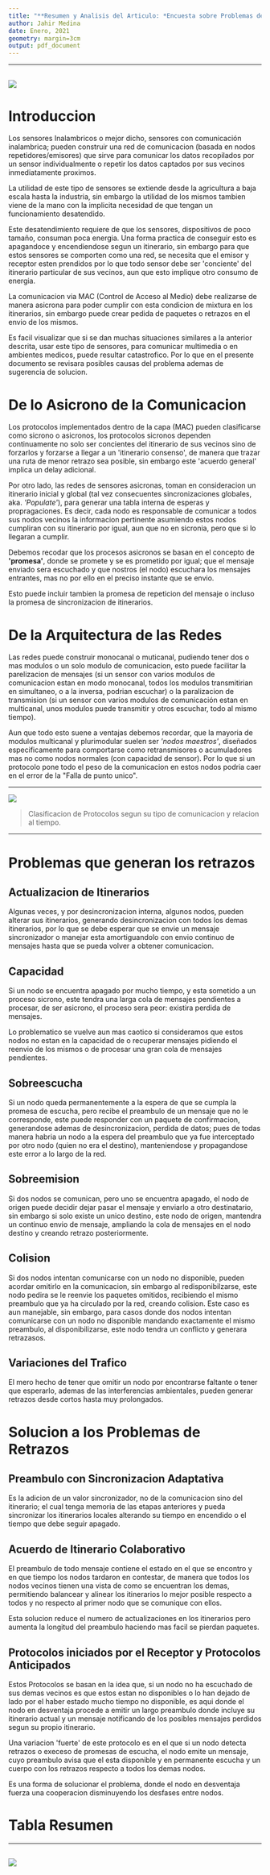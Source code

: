 ```yaml
---
title: "**Resumen y Analisis del Articulo: *Encuesta sobre Problemas de Demora con Protocolos MAC Asicronos en Redes de Sensores Inalambricos Sensibles a Retrazos* **"
author: Jahir Medina
date: Enero, 2021
geometry: margin=3cm
output: pdf_document
---
```


---
![](./unt-logo.png)
---

# Introduccion

Los sensores Inalambricos o mejor dicho, sensores con comunicación inalambrica; pueden construir una
red de comunicacion (basada en nodos repetidores/emisores) que sirve para comunicar los datos recopilados
por un sensor individualmente o repetir los datos captados por sus vecinos inmediatamente proximos.

La utilidad de este tipo de sensores se extiende desde la agricultura a baja escala hasta la industria, 
sin embargo la utilidad de los mismos tambien viene de la mano con la implicita necesidad de que 
tengan un funcionamiento desatendido.

Este desatendimiento requiere de que los sensores, dispositivos de poco tamaño, consuman poca energia.
Una forma practica de conseguir esto es apagandoce y encendiendose segun un itinerario, sin embargo
para que estos sensores se comporten como una red, se necesita que el emisor y receptor esten prendidos
por lo que todo sensor debe ser 'conciente' del itinerario particular de sus vecinos, aun que esto implique
otro consumo de energia.

La comunicacion via MAC (Control de Acceso al Medio) debe realizarse de manera asicrona para poder
cumplir con esta condicion de mixtura en los itinerarios, sin embargo puede crear pedida de paquetes
o retrazos en el envio de los mismos.

Es facil visualizar que si se dan muchas situaciones similares a la anterior descrita, usar este 
tipo de sensores, para comunicar multimedia o en ambientes medicos, puede resultar catastrofico. Por
lo que en el presente documento se revisara posibles causas del problema ademas de sugerencia de 
solucion.

# De lo Asicrono de la Comunicacion

Los protocolos implementados dentro de la capa (MAC) pueden clasificarse como sicrono o asicronos, 
los protocolos sicronos dependen continuamente no solo ser concientes del itinerario de sus vecinos
sino de forzarlos y forzarse a llegar a un 'itinerario consenso', de manera que trazar una ruta de 
menor retrazo sea posible, sin embargo este 'acuerdo general' implica un delay adicional.

Por otro lado, las redes de sensores asicronas, toman en consideracion un itinerario inicial y global
(tal vez consecuentes sincronizaciones globales, aka. *'Populate'*), para generar una tabla interna de 
esperas y propragaciones. Es decir, cada nodo es responsable de comunicar a todos sus nodos vecinos 
la informacion pertinente asumiendo estos nodos cumpliran con su itinerario por igual, aun que no en 
sicronia, pero que si lo llegaran a cumplir.

Debemos recodar que los procesos asicronos se basan en el concepto de **'promesa'**, donde se promete
y se es prometido por igual; que el mensaje enviado sera escuchado y que nostros (el nodo) escuchara 
los mensajes entrantes, mas no por ello en el preciso instante que se envio.

Esto puede incluir tambien la promesa de repeticion del mensaje o incluso la promesa de sincronizacion
de itinerarios.

# De la Arquitectura de las Redes

Las redes puede construir monocanal o muticanal, pudiendo tener dos o mas modulos o un solo modulo de comunicacion,
esto puede facilitar la parelizacion de mensajes (si un sensor con varios modulos de comunicacion estan
en modo monocanal, todos los modulos transmitirian en simultaneo, o a la inversa, podrian escuchar) o
la paralizacion de transmision (si un sensor con varios modulos de comunicación estan en multicanal,
unos modulos puede transmitir y otros escuchar, todo al mismo tiempo).

Aun que todo esto suene a ventajas debemos recordar, que la mayoria de modulos multicanal y plurimodular
suelen ser *'nodos maestros'*, diseñados especificamente para comportarse como retransmisores o acumuladores
mas no como nodos normales (con capacidad de sensor). Por lo que si un protocolo pone todo el peso 
de la comunicacion en estos nodos podria caer en el error de la "Falla de punto unico".

---
![](./classific.png)
> Clasificacion de Protocolos segun su tipo de comunicacion y relacion al tiempo.
---

# Problemas que generan los retrazos

## Actualizacion de Itinerarios

Algunas veces, y por desincronizacion interna, algunos nodos, pueden alterar sus itinerarios, generando
desincronizacion con todos los demas itinerarios, por lo que se debe esperar que se envie un mensaje 
sincronizador o manejar esta amortiguandolo con envio continuo de mensajes hasta que se pueda volver a 
obtener comunicacion.

## Capacidad

Si un nodo se encuentra apagado por mucho tiempo, y esta sometido a un proceso sicrono, este tendra 
una larga cola de mensajes pendientes a procesar, de ser asicrono, el proceso sera peor: existira perdida
de mensajes.

Lo problematico se vuelve aun mas caotico si consideramos que estos nodos no estan en la capacidad de
o recuperar mensajes pidiendo el reenvio de los mismos o de procesar una gran cola de mensajes pendientes.

## Sobreescucha

Si un nodo queda permanentemente a la espera de que se cumpla la promesa de escucha, pero recibe
el preambulo de un mensaje que no le corresponde, este puede responder con un paquete de confirmacion,
generandose ademas de desincronizacion, perdida de datos; pues de todas manera habria un nodo a la espera
del preambulo que ya fue interceptado por otro nodo (quien no era el destino), manteniendose y propagandose
este error a lo largo de la red.

## Sobreemision

Si dos nodos se comunican, pero uno se encuentra apagado, el nodo de origen puede decidir dejar pasar 
el mensaje y enviarlo a otro destinatario, sin embargo si solo existe un unico destino, este nodo de 
origen, mantendra un continuo envio de mensaje, ampliando la cola de mensajes en el nodo destino y 
creando retrazo posteriormente.

## Colision

Si dos nodos intentan comunicarse con un nodo no disponible, pueden acordar omitirlo en la comunicacion,
sin embargo al redisponibilzarse, este nodo pedira se le reenvie los paquetes omitidos, recibiendo el mismo
preambulo que ya ha circulado por la red, creando colision. Este caso es aun manejable, sin embargo,
para casos donde dos nodos intentan comunicarse con un nodo no disponible mandando exactamente el mismo
preambulo, al disponibilizarse, este nodo tendra un conflicto y generara retrazasos.

## Variaciones del Trafico

El mero hecho de tener que omitir un nodo por encontrarse faltante o tener que esperarlo, ademas
de las interferencias ambientales, pueden generar retrazos desde cortos hasta muy prolongados.

# Solucion a los Problemas de Retrazos 

## Preambulo con Sincronizacion Adaptativa

Es la adicion de un valor sincronizador, no de la comunicacion sino del itinerario; el cual tenga 
memoria de las etapas anteriores y pueda sincronizar los itinerarios locales alterando su tiempo
en encendido o el tiempo que debe seguir apagado.

## Acuerdo de Itinerario Colaborativo

El preambulo de todo mensaje contiene el estado en el que se encontro y en que tiempo los nodos tardaron
en contestar, de manera que todos los nodos vecinos tienen una vista de como se encuentran los demas,
permitiendo balancear y alinear los itinerarios lo mejor posible respecto a todos y no respecto al primer
nodo que se comunique con ellos.

Esta solucion reduce el numero de actualizaciones en los itinerarios pero aumenta la longitud del preambulo
haciendo mas facil se pierdan paquetes.

## Protocolos iniciados por el Receptor y Protocolos Anticipados

Estos Protocolos se basan en la idea que, si un nodo no ha escuchado de sus demas vecinos es que estos
estan no disponibles o lo han dejado de lado por el haber estado mucho tiempo no disponible, es aqui
donde el nodo en desventaja procede a emitir un largo preambulo donde incluye su itinerario actual
y un mensaje notificando de los posibles mensajes perdidos segun su propio itinerario.

Una variacion 'fuerte' de este protocolo es en el que si un nodo detecta retrazos o execeso de promesas
de escucha, el nodo emite un mensaje, cuyo preambulo avisa que el esta disponible y en permanente escucha
y un cuerpo con los retrazos respecto a todos los demas nodos.

Es una forma de solucionar el problema, donde el nodo en desventaja fuerza una cooperacion disminuyendo
los desfases entre nodos.

# Tabla Resumen

---
![](./table.png)
---
